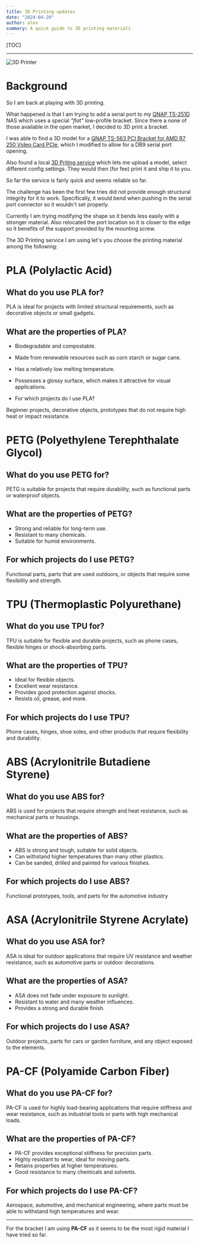 ```yaml
---
title: 3D Printing updates
date: "2024-04-20"
author: alex
summary: A quick guide to 3D printing materials
---
```

[TOC]
***
![3D Printer]({static}/images/2024/3dprt.png)

# Background

So I am back at playing with 3D printing.

What happened is that I am trying to add a serial port to my [QNAP TS-251D][ts251d] NAS which uses a
special _"flat"_ low-profile bracket.  Since there a none of those available in the open market, I
decided to 3D print a bracket.

I was able to find a 3D model for a [QNAP TS-563 PCI Bracket for AMD R7 250 Video Card PCIe][sample-bracket],
which I modified to allow for a DB9 serial port opening.

Also found a local [3D Priting service][3DPRT] which lets me upload a model, select different config
settings.  They would then (for fee) print it and ship it to you.

So far the service is fairly quick and seems reliable so far.

The challenge has been the first few tries did not provide enough structural integrity for it to work.
Specifically, it would bend when pushing in the serial port connector so it wouldn't set properly.

Currently I am trying modifying the shape so it bends less easily with a stronger material.
Also relocated the port location so it is closer to the edge so it benefits of the support
provided by the mounting screw.

The 3D Printing service I am using let's you choose the printing material among the following:

# PLA (Polylactic Acid)

## What do you use PLA for?

PLA is ideal for projects with limited structural requirements, such as decorative objects
or small gadgets.

## What are the properties of PLA?

* Biodegradable and compostable.
* Made from renewable resources such as corn starch or sugar cane.
* Has a relatively low melting temperature.
* Possesses a glossy surface, which makes it attractive for visual applications.

* For which projects do I use PLA?

Beginner projects, decorative objects, prototypes that do not require high heat or impact resistance.

# PETG (Polyethylene Terephthalate Glycol)

## What do you use PETG for?

PETG is suitable for projects that require durability, such as functional parts or waterproof objects.

## What are the properties of PETG?

* Strong and reliable for long-term use.
* Resistant to many chemicals.
* Suitable for humid environments.

## For which projects do I use PETG?

Functional parts, parts that are used outdoors, or objects that require some flexibility and strength.

# TPU (Thermoplastic Polyurethane)

## What do you use TPU for?

TPU is suitable for flexible and durable projects, such as phone cases, flexible hinges or
shock-absorbing parts.
 
## What are the properties of TPU?

* Ideal for flexible objects.
* Excellent wear resistance.
* Provides good protection against shocks.
* Resists oil, grease, and more.

## For which projects do I use TPU?

Phone cases, hinges, shoe soles, and other products that require flexibility and durability.

# ABS (Acrylonitrile Butadiene Styrene)

## What do you use ABS for?

ABS is used for projects that require strength and heat resistance, such as mechanical parts or
housings.

## What are the properties of ABS?

* ABS is strong and tough, suitable for solid objects.
* Can withstand higher temperatures than many other plastics.
* Can be sanded, drilled and painted for various finishes.

## For which projects do I use ABS?

Functional prototypes, tools, and parts for the automotive industry

# ASA (Acrylonitrile Styrene Acrylate)

## What do you use ASA for?

ASA is ideal for outdoor applications that require UV resistance and weather resistance,
such as automotive parts or outdoor decorations.

## What are the properties of ASA?

* ASA does not fade under exposure to sunlight.
* Resistant to water and many weather influences.
* Provides a strong and durable finish.

## For which projects do I use ASA?

Outdoor projects, parts for cars or garden furniture, and any object exposed to the elements.

# PA-CF (Polyamide Carbon Fiber)

## What do you use PA-CF for?

PA-CF is used for highly load-bearing applications that require stiffness and wear resistance,
such as industrial tools or parts with high mechanical loads.

## What are the properties of PA-CF?

* PA-CF provides exceptional stiffness for precision parts.
* Highly resistant to wear, ideal for moving parts.
* Retains properties at higher temperatures.
* Good resistance to many chemicals and solvents.

## For which projects do I use PA-CF?

Aerospace, automotive, and mechanical engineering, where parts must be able to withstand high
temperatures and wear.

***

For the bracket I am using **PA-CF** as it seems to be the most rigid material I have tried so
far.


  [ts251d]: https://www.qnap.com/en/product/ts-251d
  [sample-bracket]: https://www.printables.com/en/model/201077-qnap-ts-563-pci-bracket-for-amd-r7-250-video-card-/files
  [3DPRT]: https://3d-demand.nl/product/3d-print-service/


